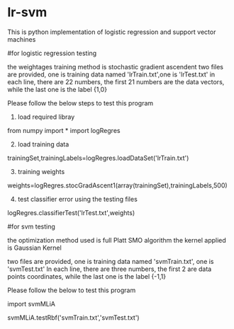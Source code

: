 # lr-svm
This is python implementation of logistic regression and support vector machines

#for logistic regression testing

the weightages training method is stochastic gradient ascendent
two files are provided, one is training data named 'lrTrain.txt',one is 'lrTest.txt'
in each line, there are 22 numbers, the first 21 numbers are the data vectors, while the last one is the label {1,0}

Please follow the below steps to test this program

1. load required libray

from numpy import *
import logRegres

2. load training data

trainingSet,trainingLabels=logRegres.loadDataSet('lrTrain.txt')

3. training weights

weights=logRegres.stocGradAscent1(array(trainingSet),trainingLabels,500)

4. test classifier error using the testing files

logRegres.classifierTest('lrTest.txt',weights)





#for svm testing

the optimization method used is full Platt SMO algorithm
the kernel applied is Gaussian Kernel

two files are provided, one is training data named 'svmTrain.txt', one is 'svmTest.txt'
In each line, there are three numbers, the first 2 are data points coordinates, while the last one is the label {-1,1}

Please follow the below to test this program

import svmMLiA

svmMLiA.testRbf('svmTrain.txt','svmTest.txt')

